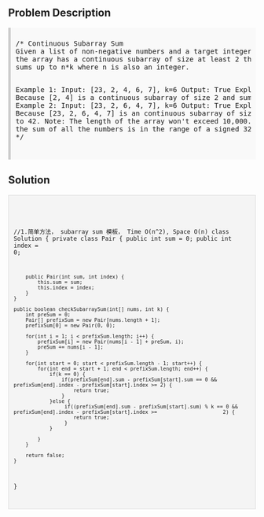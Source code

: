 <style>
  .comment-block { background-color: #f9f9f9; padding: 10px; border-left: 5px solid #ccc; }
  .code-block { background-color: #f4f4f4; padding: 10px; border: 1px solid #ddd; }
</style>

<h2>Problem Description</h2>
<div class='comment-block'>
<pre>
/* Continuous Subarray Sum
Given a list of non-negative numbers and a target integer k, write a function to check if 
the array has a continuous subarray of size at least 2 that sums up to the multiple of k, that is, 
sums up to n*k where n is also an integer.

Example 1:
Input: [23, 2, 4, 6, 7],  k=6
Output: True
Explanation: Because [2, 4] is a continuous subarray of size 2 and sums up to 6.
Example 2:
Input: [23, 2, 6, 4, 7],  k=6
Output: True
Explanation: Because [23, 2, 6, 4, 7] is an continuous subarray of size 5 and sums up to 42.
Note:
The length of the array won't exceed 10,000.
You may assume the sum of all the numbers is in the range of a signed 32-bit integer.
*/
</pre>
</div>

<h2>Solution</h2>
<div class='code-block'>
<pre><code class='language-java'>

//1.简单方法， subarray sum 模板， Time O(n^2), Space O(n)
class Solution {
    private class Pair {
        public int sum = 0;
        public int index = 0;
        
        public Pair(int sum, int index) {
            this.sum = sum;
            this.index = index;
        }
    }
    
    public boolean checkSubarraySum(int[] nums, int k) { 
        int preSum = 0;
        Pair[] prefixSum = new Pair[nums.length + 1];
        prefixSum[0] = new Pair(0, 0);
        
        for(int i = 1; i < prefixSum.length; i++) {
            prefixSum[i] = new Pair(nums[i - 1] + preSum, i);
            preSum += nums[i - 1];
        }
        
        for(int start = 0; start < prefixSum.length - 1; start++) {
            for(int end = start + 1; end < prefixSum.length; end++) {
                if(k == 0) {
                    if(prefixSum[end].sum - prefixSum[start].sum == 0 && prefixSum[end].index - prefixSum[start].index >= 2) {
                        return true;
                    }
                }else {
                     if((prefixSum[end].sum - prefixSum[start].sum) % k == 0 && prefixSum[end].index - prefixSum[start].index >=                      2) {
                        return true;
                     }                   
                }

            }
        }
        
        return false;
    }
}</code></pre>
</div>
